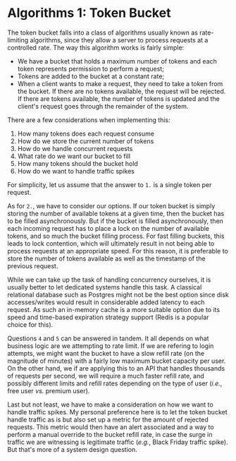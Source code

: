 # Algorithms 1: Token Bucket


The token bucket falls into a class of algorithms usually known as rate-limiting algorithms, since they allow a server to process requests at a controlled rate. The way this algorithm works is fairly simple: 

* We have a bucket that holds a maximum number of tokens and each token represents permission to perform a request;
* Tokens are added to the bucket at a constant rate;
* When a client wants to make a request, they need to take a token from the bucket. If there are no tokens available, the request will be rejected. If there are tokens available, the number of tokens is updated and the client's request goes through the remainder of the system.

There are a few considerations when implementing this:
1. How many tokens does each request consume
2. How do we store the current number of tokens
3. How do we handle concurrent requests
4. What rate do we want our bucket to fill
5. How many tokens should the bucket hold
5. How do we want to handle traffic spikes

For simplicity, let us assume that the answer to `1.` is a single token per request. 

As for `2.`, we have to consider our options. If our token bucket is simply storing the number of available tokens at a given time, then the bucket has to be filled asynchronously. But if the bucket is filled asynchronously, then each incoming request has to place a lock on the number of available tokens, and so much the bucket filling process. For fast filling buckets, this leads to lock contention, which will ultimately result in not being able to process requests at an appropriate speed. For this reason, it is preferable to store the number of tokens available as well as the timestamp of the previous request.

While we can take up the task of handling concurrency ourselves, it is usually better to let dedicated systems handle this task. A classical relational database such as Postgres might not be the best option since disk accesses/writes would result in considerable added latency to each request. As such an in-memory cache is a more suitable option due to its speed and time-based expiration strategy support (Redis is a popular choice for this).

Questions `4` and `5` can be answered in tandem. It all depends on what business logic are we attempting to rate limit. If we are refering to login attempts, we might want the bucket to have a slow refill rate (on the magnitude of minutes) with a fairly low maximum bucket capacity per user. On the other hand, we if are applying this to an API that handles thousands of requests per second, we will require a much faster refill rate, and possibly different limits and refill rates depending on the type of user (*i.e.*, free user *vs.* premium user).

Last but not least, we have to make a consideration on how we want to handle traffic spikes. My personal preference here is to let the token bucket handle traffic as is but also set up a metric for the amount of rejected requests. This metric would then have an alert associated and a way to perform a manual override to the bucket refill rate, in case the surge in traffic we are witnessing is legitimate traffic (*e.g.*, Black Friday traffic spike). But that's more of a system design question.



